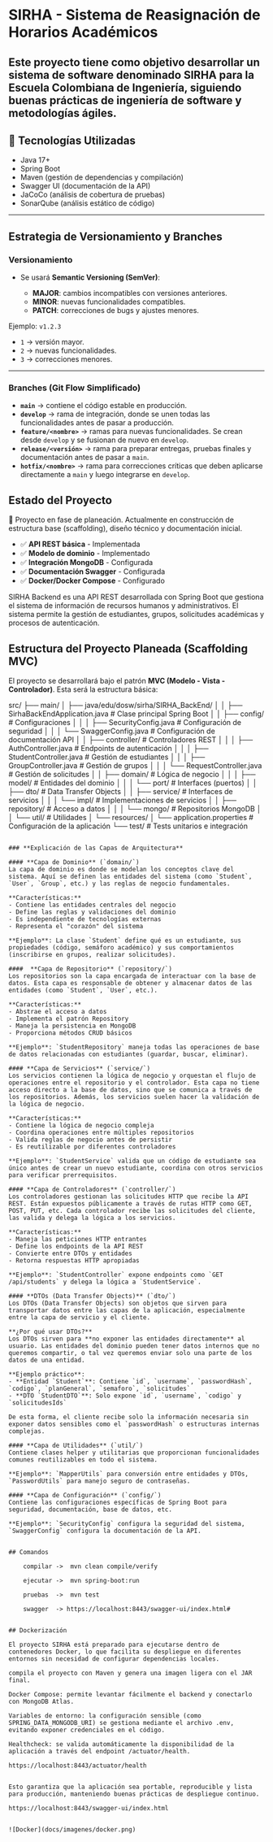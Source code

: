 # SIRHA - Sistema de Reasignación de Horarios Académicos

Este proyecto tiene como objetivo desarrollar un sistema de software denominado **SIRHA** para la Escuela Colombiana de Ingeniería, siguiendo buenas prácticas de ingeniería de software y metodologías ágiles.
---

## 🚀 Tecnologías Utilizadas

- Java 17+
- Spring Boot
- Maven (gestión de dependencias y compilación)
- Swagger UI (documentación de la API)
- JaCoCo (análisis de cobertura de pruebas)
- SonarQube (análisis estático de código)

---

##  Estrategia de Versionamiento y Branches

###  Versionamiento

* Se usará **Semantic Versioning (SemVer)**:

  * **MAJOR**: cambios incompatibles con versiones anteriores.
  * **MINOR**: nuevas funcionalidades compatibles.
  * **PATCH**: correcciones de bugs y ajustes menores.

Ejemplo: `v1.2.3`

* `1` → versión mayor.
* `2` → nuevas funcionalidades.
* `3` → correcciones menores.

---

### Branches (Git Flow Simplificado)

* **`main`** → contiene el código estable en producción.
* **`develop`** → rama de integración, donde se unen todas las funcionalidades antes de pasar a producción.
* **`feature/<nombre>`** → ramas para nuevas funcionalidades. Se crean desde `develop` y se fusionan de nuevo en `develop`.
* **`release/<versión>`** → rama para preparar entregas, pruebas finales y documentación antes de pasar a `main`.
* **`hotfix/<nombre>`** → rama para correcciones críticas que deben aplicarse directamente a `main` y luego integrarse en `develop`.

## Estado del Proyecto

🔧 Proyecto en fase de planeación. Actualmente en construcción de estructura base (scaffolding), diseño técnico y documentación inicial.

- ✅ **API REST básica** - Implementada
- ✅ **Modelo de dominio** - Implementado
- ✅ **Integración MongoDB** - Configurada
- ✅ **Documentación Swagger** - Configurada
- ✅ **Docker/Docker Compose** - Configurado


SIRHA Backend es una API REST desarrollada con Spring Boot que gestiona el sistema de información de recursos humanos y administrativos. El sistema permite la gestión de estudiantes, grupos, solicitudes académicas y procesos de autenticación.

## Estructura del Proyecto Planeada (Scaffolding MVC)

El proyecto se desarrollará bajo el patrón **MVC (Modelo - Vista - Controlador)**. Esta será la estructura básica:


src/
├── main/
│   ├── java/edu/dosw/sirha/SIRHA_BackEnd/
│   │   ├── SirhaBackEndApplication.java       # Clase principal Spring Boot
│   │   ├── config/                            # Configuraciones
│   │   │   ├── SecurityConfig.java           # Configuración de seguridad
│   │   │   └── SwaggerConfig.java            # Configuración de documentación API
│   │   ├── controller/                        # Controladores REST
│   │   │   ├── AuthController.java           # Endpoints de autenticación
│   │   │   ├── StudentController.java        # Gestión de estudiantes
│   │   │   ├── GroupController.java          # Gestión de grupos
│   │   │   └── RequestController.java        # Gestión de solicitudes
│   │   ├── domain/                           # Lógica de negocio
│   │   │   ├── model/                        # Entidades del dominio
│   │   │   └── port/                         # Interfaces (puertos)
│   │   ├── dto/                              # Data Transfer Objects
│   │   ├── service/                          # Interfaces de servicios
│   │   │   └── impl/                         # Implementaciones de servicios
│   │   ├── repository/                       # Acceso a datos
│   │   │   └── mongo/                        # Repositorios MongoDB
│   │   └── util/                             # Utilidades
│   └── resources/
│       └── application.properties            # Configuración de la aplicación
└── test/                                     # Tests unitarios e integración
```

### **Explicación de las Capas de Arquitectura**

#### **Capa de Dominio** (`domain/`)
La capa de dominio es donde se modelan los conceptos clave del sistema. Aquí se definen las entidades del sistema (como `Student`, `User`, `Group`, etc.) y las reglas de negocio fundamentales.

**Características:**
- Contiene las entidades centrales del negocio
- Define las reglas y validaciones del dominio
- Es independiente de tecnologías externas
- Representa el "corazón" del sistema

**Ejemplo**: La clase `Student` define qué es un estudiante, sus propiedades (código, semáforo académico) y sus comportamientos (inscribirse en grupos, realizar solicitudes).

####  **Capa de Repositorio** (`repository/`)
Los repositorios son la capa encargada de interactuar con la base de datos. Esta capa es responsable de obtener y almacenar datos de las entidades (como `Student`, `User`, etc.).

**Características:**
- Abstrae el acceso a datos
- Implementa el patrón Repository
- Maneja la persistencia en MongoDB
- Proporciona métodos CRUD básicos

**Ejemplo**: `StudentRepository` maneja todas las operaciones de base de datos relacionadas con estudiantes (guardar, buscar, eliminar).

#### **Capa de Servicios** (`service/`)
Los servicios contienen la lógica de negocio y orquestan el flujo de operaciones entre el repositorio y el controlador. Esta capa no tiene acceso directo a la base de datos, sino que se comunica a través de los repositorios. Además, los servicios suelen hacer la validación de la lógica de negocio.

**Características:**
- Contiene la lógica de negocio compleja
- Coordina operaciones entre múltiples repositorios
- Valida reglas de negocio antes de persistir
- Es reutilizable por diferentes controladores

**Ejemplo**: `StudentService` valida que un código de estudiante sea único antes de crear un nuevo estudiante, coordina con otros servicios para verificar prerrequisitos.

#### **Capa de Controladores** (`controller/`)
Los controladores gestionan las solicitudes HTTP que recibe la API REST. Están expuestos públicamente a través de rutas HTTP como GET, POST, PUT, etc. Cada controlador recibe las solicitudes del cliente, las valida y delega la lógica a los servicios.

**Características:**
- Maneja las peticiones HTTP entrantes
- Define los endpoints de la API REST
- Convierte entre DTOs y entidades
- Retorna respuestas HTTP apropiadas

**Ejemplo**: `StudentController` expone endpoints como `GET /api/students` y delega la lógica a `StudentService`.

#### **DTOs (Data Transfer Objects)** (`dto/`)
Los DTOs (Data Transfer Objects) son objetos que sirven para transportar datos entre las capas de la aplicación, especialmente entre la capa de servicio y el cliente.

**¿Por qué usar DTOs?**
Los DTOs sirven para **no exponer las entidades directamente** al usuario. Las entidades del dominio pueden tener datos internos que no queremos compartir, o tal vez queremos enviar solo una parte de los datos de una entidad.

**Ejemplo práctico**: 
- **Entidad `Student`**: Contiene `id`, `username`, `passwordHash`, `codigo`, `planGeneral`, `semaforo`, `solicitudes`
- **DTO `StudentDTO`**: Solo expone `id`, `username`, `codigo` y `solicitudesIds`

De esta forma, el cliente recibe solo la información necesaria sin exponer datos sensibles como el `passwordHash` o estructuras internas complejas.

#### **Capa de Utilidades** (`util/`)
Contiene clases helper y utilitarias que proporcionan funcionalidades comunes reutilizables en todo el sistema.

**Ejemplo**: `MapperUtils` para conversión entre entidades y DTOs, `PasswordUtils` para manejo seguro de contraseñas.

#### **Capa de Configuración** (`config/`)
Contiene las configuraciones específicas de Spring Boot para seguridad, documentación, base de datos, etc.

**Ejemplo**: `SecurityConfig` configura la seguridad del sistema, `SwaggerConfig` configura la documentación de la API.


## Comandos

    compilar ->  mvn clean compile/verify

    ejecutar ->  mvn spring-boot:run

    pruebas  ->  mvn test

    swagger  -> https://localhost:8443/swagger-ui/index.html#


## Dockerización

El proyecto SIRHA está preparado para ejecutarse dentro de contenedores Docker, lo que facilita su despliegue en diferentes entornos sin necesidad de configurar dependencias locales.

compila el proyecto con Maven y genera una imagen ligera con el JAR final.

Docker Compose: permite levantar fácilmente el backend y conectarlo con MongoDB Atlas.

Variables de entorno: la configuración sensible (como SPRING_DATA_MONGODB_URI) se gestiona mediante el archivo .env, evitando exponer credenciales en el código.

Healthcheck: se valida automáticamente la disponibilidad de la aplicación a través del endpoint /actuator/health.

https://localhost:8443/actuator/health


Esto garantiza que la aplicación sea portable, reproducible y lista para producción, manteniendo buenas prácticas de despliegue continuo.

https://localhost:8443/swagger-ui/index.html


![Docker](docs/imagenes/docker.png)
